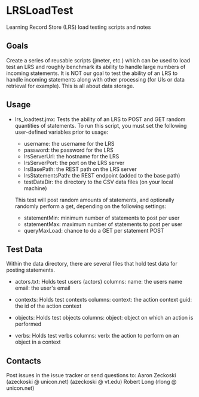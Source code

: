 LRSLoadTest
===========

Learning Record Store (LRS) load testing scripts and notes

Goals
-----
Create a series of reusable scripts (jmeter, etc.) which can be used to load test an LRS and roughly benchmark its ability to handle large numbers of incoming statements.
It is NOT our goal to test the ability of an LRS to handle incoming statements along with other processing (for UIs or data retrieval for example). This is all about data storage.

Usage
-----
- lrs_loadtest.jmx:
	Tests the ability of an LRS to POST and GET random quantities of statements. To run this script, you must set the following user-defined variables prior to usage: 

	- username: the username for the LRS
	- password: the password for the LRS
	- lrsServerUrl: the hostname for the LRS
	- lrsServerPort: the port on the LRS server
	- lrsBasePath: the REST path on the LRS server
	- lrsStatementsPath: the REST endpoint (added to the base path)
	- testDataDir: the directory to the CSV data files (on your local machine)

	This test will post random amounts of statements, and optionally randomly perform a get, depending on the following settings:

	- statementMin: minimum number of statements to post per user
	- statementMax: maximum number of statements to post per user
	- queryMaxLoad: chance to do a GET per statement POST

Test Data
---------

Within the data directory, there are several files that hold test data for posting statements.

- actors.txt:
	Holds test users (actors)
	columns:
		name: the users name
		email: the user's email

- contexts:
	Holds test contexts
	columns:
		context: the action context
		guid: the id of the action context

- objects:
	Holds test objects
	columns:
		object: object on which an action is performed

- verbs:
	Holds test verbs
	columns:
		verb: the action to perform on an object in a context

Contacts
--------
Post issues in the issue tracker or send questions to:
Aaron Zeckoski (azeckoski @ unicon.net) (azeckoski @ vt.edu)
Robert Long (rlong @ unicon.net)

